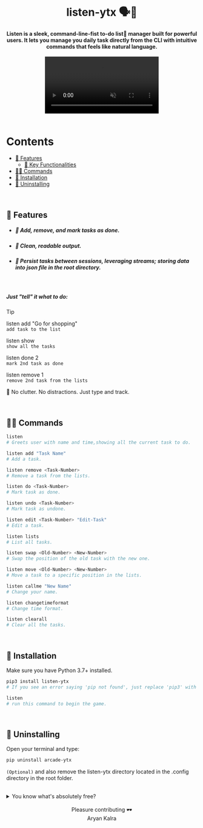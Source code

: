 <div align='center'>
  
# listen-ytx 🗣️📝

#### Listen is a sleek, command-line-fist to-do list📝 manager built for powerful users. It lets you manage you daily task directly from the CLI with intuitive commands that feels like natural language.

<video src="https://github.com/user-attachments/assets/77903333-37d9-4f88-9d99-385dbee61288" autoplay muted loop />


</div>

<br/>

# Contents

- [💎 Features](#-features)
  - [ 🚀 Key Functionalities](#-add-remove-and-mark-tasks-as-done)
- [👨‍💻 Commands](#-commands)
- [🚀 Installation](#-installation)
- [🚮 Uninstalling](#-uninstalling)

<br/>

## 💎 Features

- ##### 📌 Add, remove, and mark tasks as done.
- ##### 🧾 Clean, readable output.
- ##### 📂 Persist tasks between sessions, leveraging streams; storing data into json file in the root directory.

<br/>


##### Just "tell" it what to do:

> [!TIP]
> listen add "Go for shopping"  
> `add task to the list`
>
> listen show  
> `show all the tasks`
>
> listen done 2  
> `mark 2nd task as done`
>
> listen remove 1  
> `remove 2nd task from the lists`

🧠 No clutter. No distractions. Just type and track.

<br/>

## 👨‍💻 Commands

```bash
listen
# Greets user with name and time,showing all the current task to do.

listen add "Task Name"
# Add a task.

listen remove <Task-Number>
# Remove a task from the lists.

listen do <Task-Number>
# Mark task as done.

listen undo <Task-Number>
# Mark task as undone.

listen edit <Task-Number> "Edit-Task"
# Edit a task.

listen lists
# List all tasks.

listen swap <Old-Number> <New-Number>
# Swap the position of the old task with the new one.

listen move <Old-Number> <New-Number>
# Move a task to a specific position in the lists.

listen callme "New Name"
# Change your name.

listen changetimeformat
# Change time format.

listen clearall
# Clear all the tasks.
```

<br/>

## 🚀 Installation

Make sure you have Python 3.7+ installed.

```bash
pip3 install listen-ytx
# If you see an error saying 'pip not found', just replace 'pip3' with 'pip'.

listen
# run this command to begin the game.
```

<br/>

## 🚮 Uninstalling

Open your terminal and type:

```bash
pip uninstall arcade-ytx
```

`(Optional)`
and also remove the listen-ytx directory located in the .config directory in the root folder.

<br/>

<details>
  <summary>You know what's absolutely free?</summary>

- Leaving a ⭐ star
- 🍴Forking the repository
- No hidden fees, no subscriptions — just pure open-source love🥰!

</details>

<br/>

<div align="center">
Pleasure contributing 🕶️ <br>
Aryan Kalra

</div>
